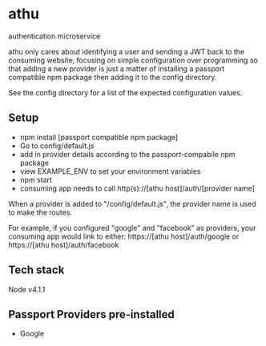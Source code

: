 # athu
authentication microservice

athu only cares about identifying a user and sending a JWT back to the consuming website, focusing on simple configuration over programming so that adding a new provider is just a matter of
installing a passport compatible npm package then adding it to the config directory.

See the config directory for a list of the expected configuration values.

## Setup

- npm install [passport compatible npm package]
- Go to config/default.js
- add in provider details according to the passport-compabile npm package
- view EXAMPLE_ENV to set your environment variables
- npm start
- consuming app needs to call http(s)://[athu host]/auth/[provider name]

When a provider is added to "/config/default.js", the provider name is used to make the routes.

For example, if you configured "google" and "facebook" as providers, your consuming app would link to either:
https://[athu host]/auth/google
or
https://[athu host]/auth/facebook

##

## Tech stack
Node v4.1.1

## Passport Providers pre-installed

* Google
